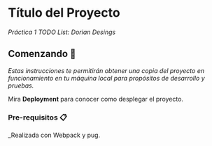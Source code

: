 # Título del Proyecto

_Práctica 1 TODO List: Dorian Desings_

## Comenzando 🚀

_Estas instrucciones te permitirán obtener una copia del proyecto en funcionamiento en tu máquina local para propósitos de desarrollo y pruebas._

Mira **Deployment** para conocer como desplegar el proyecto.


### Pre-requisitos 📋

_Realizada con Webpack y pug.
```


